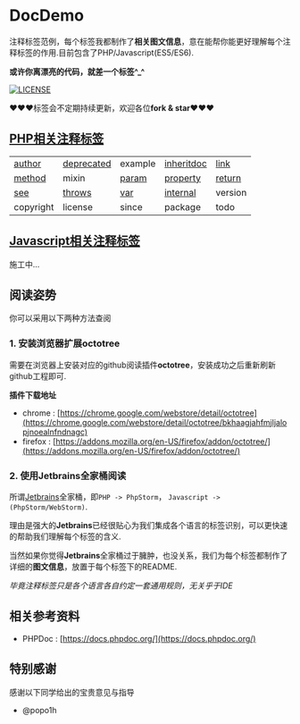 # DocDemo

<!-- 
* [English version](./README_EN.md)
-->

注释标签范例，每个标签我都制作了**相关图文信息**，意在能帮你能更好理解每个注释标签的作用.目前包含了PHP/Javascript(ES5/ES6).

**或许你离漂亮的代码，就差一个标签^_^**

[![LICENSE](https://img.shields.io/badge/license-MIT-blue.svg?style=flat-square)](https://github.com/yinggaozhen/doc-demo/blob/master/LICENSE)

:heart::heart::heart:标签会不定期持续更新，欢迎各位**fork & star**:heart::heart::heart:

## [PHP相关注释标签](https://github.com/yinggaozhen/doc-demo/tree/master/php)

||||||
|---|---|---|---|---|
|[author](./php/author)|[deprecated](./php/deprecated)|example|[inheritdoc](./php/inheritdoc)|[link](./php/link)|
|[method](./php/method)|mixin|[param](./php/param)|[property](./php/property)|[return](./php/return)|
|[see](./php/see)|[throws](./php/throws)|[var](./php/var)|[internal](./php/internal)|version|
| copyright | license| since |package |todo |

## [Javascript相关注释标签](https://github.com/yinggaozhen/doc-demo/tree/master/javascript)

施工中...

## 阅读姿势

你可以采用以下两种方法查阅

### 1. 安装浏览器扩展octotree

需要在浏览器上安装对应的github阅读插件**octotree**，安装成功之后重新刷新github工程即可.

**插件下载地址**

- chrome : [https://chrome.google.com/webstore/detail/octotree](https://chrome.google.com/webstore/detail/octotree/bkhaagjahfmjljalopjnoealnfndnagc)
- firefox : [https://addons.mozilla.org/en-US/firefox/addon/octotree/](https://addons.mozilla.org/en-US/firefox/addon/octotree/)

### 2. 使用Jetbrains全家桶阅读

所谓[Jetbrains](https://www.jetbrains.com/)全家桶，即`PHP -> PhpStorm`， `Javascript -> (PhpStorm/WebStorm)`.

理由是强大的**Jetbrains**已经很贴心为我们集成各个语言的标签识别，可以更快速的帮助我们理解每个标签的含义.

当然如果你觉得**Jetbrains**全家桶过于臃肿，也没关系，我们为每个标签都制作了详细的**图文信息**，放置于每个标签下的README.

*毕竟注释标签只是各个语言各自约定一套通用规则，无关乎于IDE* 

## 相关参考资料

- PHPDoc : [https://docs.phpdoc.org/](https://docs.phpdoc.org/)
 
## 特别感谢

感谢以下同学给出的宝贵意见与指导

- @popo1h
